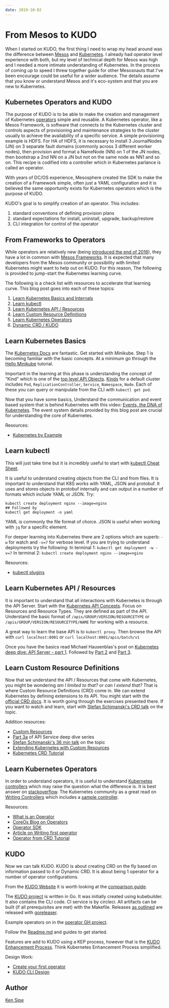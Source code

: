 ```yaml
---
date: 2019-10-02
---
```


# From Mesos to KUDO

When I started on KUDO, the first thing I need to wrap my head around was the difference between [Mesos](http://mesos.apache.org/) and [Kubernetes](https://kubernetes.io). I already had operator level experience with both, but my level of technical depth for Mesos was high and I needed a more intimate understanding of Kubernetes. In the process of coming up to speed I threw together guide for other Mesosnauts that I've been encourage could be useful for a wider audience. The details assume that you know or understand Mesos and it's eco-system and that you are new to Kubernetes.

<!-- more -->

## Kubernetes Operators and KUDO

The purpose of KUDO is to be able to make the creation and management of Kubernetes [operators](https://kubernetes.io/docs/concepts/extend-kubernetes/operator/) simple and reusable. A Kubernetes operator, like a Mesos Framework, is software that connects to the Kubernetes cluster and controls aspects of provisioning and maintenance strategies to the cluster usually to achieve the availability of a specific service. A simple provisioning example is HDFS. For HA of HDFS, it is necessary to install 3 JournalNodes (JN) on 3 separate fault domains (commonly across 3 different worker nodes), then provision and format a NameNode (NN) on 1 of the JN nodes, then bootstrap a 2nd NN on a JN but not on the same node as NN1 and so on. This recipe is codified into a controller which in Kubernetes parlance is called an operator.

With years of DC/OS experience, Mesosphere created the SDK to make the creation of a Framework simple, often just a YAML configuration and it is believed the same opportunity exists for Kubernetes operators which is the purpose of KUDO.

KUDO's goal is to simplify creation of an operator. This includes:
1. standard conventions of defining provision plans
2. standard expectations for install, uninstall, upgrade, backup/restore
3. CLI integration for control of the operator

## From Frameworks to Operators

While operators are relatively new (being [introduced the end of 2016](https://coreos.com/blog/introducing-operators.html)), they have a lot in common with [Mesos Frameworks](http://mesos.apache.org/documentation/latest/app-framework-development-guide/). It is expected that many developers from the Mesos community or possibility with limited Kubernetes might want to help out on KUDO. For this reason, The following is provided to jump-start the Kubernetes learning curve.

The following is a check list with resources to accelerate that learning curve.  This blog post goes into each of these topics:

1. [Learn Kubernetes Basics and Internals](#learn-kubernetes-basics)
2. [Learn kubectl](#learn-kubectl)
3. [Learn Kubernetes API / Resources](#learn-kubernetes-api-resources)
4. [Learn Custom Resource Definitions](#learn-custom-resource-defintions)
5. [Learn Kubernetes Operators](#learn-kubernetes-operators)
6. [Dynamic CRD / KUDO](#dynamic-crd-kudo)

## Learn Kubernetes Basics

The [Kubernetes Docs](https://kubernetes.io/docs/home/) are fantastic. Get started with Minikube. Step 1 is becoming familiar with the basic concepts. At a minimum go through the [Hello Minikube](https://kubernetes.io/docs/tutorials/hello-minikube/) tutorial.

Important in the learning at this phase is understanding the concept of "Kind" which is one of the [top level API Objects](https://kubernetes.io/docs/reference/federation/v1/definitions/). [Kinds](https://github.com/kubernetes/community/blob/master/contributors/devel/sig-architecture/api-conventions.md#types-kinds) for a default cluster includes `Pod`, `ReplicationController`, `Service`, `Namespace`, `Node`. Each of these you can query or manipulate from the CLI with `kubectl get pod`.

Now that you have some basics, Understand the communication and event based system that is behind Kubernetes with this video: [Events, the DNA of Kubernetes](https://www.mgasch.com/post/k8sevents/). The event system details provided by this blog post are crucial for understanding the core of Kubernetes.

Resources:
* [Kubernetes by Example](http://kubernetesbyexample.com/)

## Learn kubectl

This will just take time but it is incredibly useful to start with [kubectl Cheat Sheet](https://kubernetes.io/docs/reference/kubectl/cheatsheet/).

It is useful to understand creating objects from the CLI and from files. It is important to understand that K8S works with YAML, JSON and protobuf. It uses and stores objects in protobuf internally and can output in a number of formats which include YAML or JSON. Try:

```
kubectl create deployment nginx --image=nginx
## Followed by
kubectl get deployment -o yaml
```
YAML is commonly the file format of choice. JSON is useful when working with `jq` for a specific element.

For deeper learning into Kubernetes there are 2 options which are superb: `-w` for watch and `-v=7` for verbose level.
If you are trying to understand deployments try the following:
In terminal 1: `kubectl get deployment -w -v=7`
In terminal 2: `kubectl create deployment nginx --image=nginx`

Resources:
* [kubectl plugins](https://kubernetes.io/docs/tasks/extend-kubectl/kubectl-plugins/)

## Learn Kubernetes API / Resources

It is important to understand that all interactions with Kubernetes is through the API Server. Start with the [Kubernetes API Concepts](https://kubernetes.io/docs/reference/using-api/api-concepts/). Focus on Resources and Resource Types. They are defined as part of the API. Understand the basic format of `/apis/GROUP/VERSION/RESOURCETYPE` or `/apis/GROUP/VERSION/RESOURCETYPE/NAME` for working with a resource.

A great way to learn the base API is to `kubectl proxy`. Then browse the API with `curl localhost:8001` or `curl localhost:8001/apis/batch/v1`

Once you have the basics read Michael Hausenblas's post on [Kubernetes deep dive: API Server - part 1](https://blog.openshift.com/kubernetes-deep-dive-api-server-part-1/). Followed by [Part 2](https://blog.openshift.com/kubernetes-deep-dive-api-server-part-2/) and [Part 3](https://blog.openshift.com/kubernetes-deep-dive-api-server-part-3a/).

## Learn Custom Resource Definitions

Now that we understand the API / Resources that come with Kubernetes, you might be wondering *am I limited to that? or can I extend that?* That is where Custom Resource Definitions (CRD) come in. We can extend Kubernetes by defining extensions to its API. You might start with the [official CRD docs](https://kubernetes.io/docs/tasks/access-kubernetes-api/custom-resources/custom-resource-definitions/). It is worth going through the exercises presented there. If you want to watch and learn, start with [Stefan Schimanski's CRD talk](https://www.youtube.com/watch?v=Ne4jQF-CPIM) on the topic.

Addition resources:
* [Custom Resources](https://kubernetes.io/docs/concepts/extend-kubernetes/api-extension/custom-resources/)
* [Part 3a](https://blog.openshift.com/kubernetes-deep-dive-api-server-part-3a/) of API Service deep dive series
* [Stefan Schimanski's 36 min talk](https://www.youtube.com/watch?v=Ne4jQF-CPIM) on the topic
* [Extending Kubernetes with Custom Resources](https://thenewstack.io/extend-kubernetes-1-7-custom-resources/)
* [Kubernetes CRD Tutorial](https://github.com/yaronha/kube-crd)

## Learn Kubernetes Operators

In order to understand operators, it is useful to understand [Kubernetes controllers](https://stackoverflow.com/questions/47848258/kubernetes-controller-vs-kubernetes-operator) which may raise the question what the difference is. It is best answer on [stackoverflow](https://stackoverflow.com/a/47857073/1375187). The Kubernetes community as a great read on [Writing Controllers](https://github.com/kubernetes/community/blob/master/contributors/devel/sig-api-machinery/controllers.md) which includes a [sample controller](https://github.com/kubernetes/sample-controller).

Resources:
* [What is an Operator](https://operatorhub.io/what-is-an-operator)
* [CoreOs Blog on Operators](https://coreos.com/blog/introducing-operator-framework)
* [Operator SDK](https://github.com/operator-framework/operator-sdk)
* [Article on Writing first operator](https://medium.com/devopslinks/writing-your-first-kubernetes-operator-8f3df4453234)
* [Operator from CRD Tutorial](https://github.com/yaronha/kube-crd/blob/master/kube-crd.go)

## KUDO

Now we can talk KUDO. KUDO is about creating CRD on the fly based on information passed to it or Dynamic CRD. It is about being 1 operator for a number of operator configurations.

From the [KUDO Website](https://kudo.dev/) it is worth looking at the [comparison guide](https://kudo.dev/docs/comparison/#comparison_table).

The [KUDO project](https://github.com/kudobuilder/kudo) is written in Go. It was initially created using kubebuilder. It also contains the CLI code. CI service is by circleci. All artifacts can be built (if all prerequisites are met) with the Makefile.  Releases [as outlined](https://github.com/kudobuilder/kudo/blob/master/RELEASE.md) are released with [goreleaser](https://goreleaser.com/).

Example operators on in the [operator GH project](https://github.com/kudobuilder/operators).

Follow the [Readme.md](https://github.com/kudobuilder/kudo/blob/master/README.md) and guides to get started.

Features are add to KUDO using a KEP process, however that is the [KUDO Enhancement Process](https://github.com/kudobuilder/kudo/blob/e8a524ccd87c5cd086477f19ddf4a7de97add9e2/keps/0001-kep-process.md).  Think Kubernetes Enhancement Process simplified.

Design Work:

* [Create your first operator](https://kudo.dev/docs/#create-your-first-operator)
* [KUDO CLI Design](https://docs.google.com/document/d/1v-hGZduj8yYGBPb4CIkydOsWu4airNrDlI1NfmpL7KA/edit#heading=h.b4kgspqzjko7)


## Author

[Ken Sipe](https://twitter.com/kensipe)
